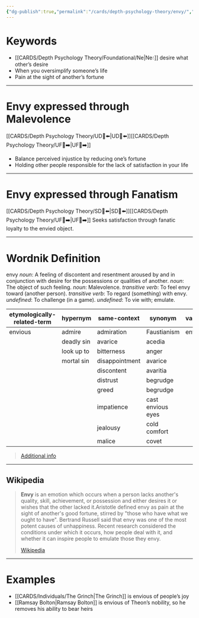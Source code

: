 ```yaml
---
{"dg-publish":true,"permalink":"/cards/depth-psychology-theory/envy/","created":"2023-01-17T21:29:50.558+01:00","updated":"2023-05-02T14:08:06.745+02:00"}
---
```


# Keywords 
- [[CARDS/Depth Psychology Theory/Foundational/Ne\|Ne💧]] desire what other’s desire 
- When you oversimplify someone’s life 
- Pain at the sight of another’s fortune 
---
# Envy expressed through Malevolence
[[CARDS/Depth Psychology Theory/UD👤⬅️\|UD👤⬅️]][[CARDS/Depth Psychology Theory/UF👤➡️\|UF👤➡️]]
- Balance perceived injustice by reducing one’s fortune 
- Holding other people responsible for the lack of satisfaction in your life 
---
# Envy expressed through Fanatism 
[[CARDS/Depth Psychology Theory/SD🤸⬅️\|SD🤸⬅️]][[CARDS/Depth Psychology Theory/UF👤➡️\|UF👤➡️]]
Seeks satisfaction through fanatic loyalty to the envied object.

---
# Wordnik Definition 
envy
*noun*: A feeling of discontent and resentment aroused by and in conjunction with desire for the possessions or qualities of another.
*noun*: The object of such feeling.
*noun*: Malevolence.
*transitive verb*: To feel envy toward (another person).
*transitive verb*: To regard (something) with envy.
*undefined*: To challenge (in a game).
*undefined*: To vie with; emulate.

| etymologically-related-term |hypernym |same-context |synonym |variant |verb-form |
| --- | --- | --- | --- | --- | --- |
| envious | admire | admiration | Faustianism | envied | envied |
|  | deadly sin | avarice | acedia |  | envies |
|  | look up to | bitterness | anger |  | envying |
|  | mortal sin | disappointment | avarice |  |  |
|  |  | discontent | avaritia |  |  |
|  |  | distrust | begrudge |  |  |
|  |  | greed | begrudge |  |  |
|  |  | impatience | cast envious eyes |  |  |
|  |  | jealousy | cold comfort |  |  |
|  |  | malice | covet |  |  |

> [Additional info](https://www.wordnik.com/words/envy)
---
## Wikipedia 
> **Envy** is an emotion which occurs when a person lacks another's quality, skill, achievement, or possession and either desires it or wishes that the other lacked it.Aristotle defined envy as pain at the sight of another's good fortune, stirred by "those who have what we ought to have". Bertrand Russell said that envy was one of the most potent causes of unhappiness. Recent research considered the conditions under which it occurs, how people deal with it, and whether it can inspire people to emulate those they envy.
>
> [Wikipedia](https://en.wikipedia.org/wiki/Envy)
---
# Examples
- [[CARDS/Individuals/The Grinch\|The Grinch]] is envious of people’s joy
- [[Ramsay Bolton\|Ramsay Bolton]] is envious of Theon’s nobility, so he removes his ability to bear heirs 
